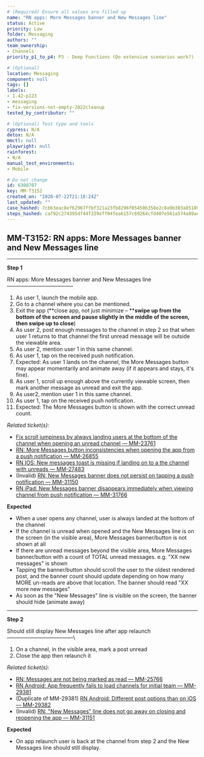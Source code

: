 ```yaml
---
# (Required) Ensure all values are filled up
name: "RN apps: More Messages banner and New Messages line"
status: Active
priority: Low
folder: Messaging
authors: ""
team_ownership: 
- Channels
priority_p1_to_p4: P3 - Deep Functions (Do extensive scenarios work?)

# (Optional)
location: Messaging
component: null
tags: []
labels: 
- 1.42-p123
- messaging
- fix-versions-not-empty-2022cleanup
tested_by_contributor: ""

# (Optional) Test type and tools
cypress: N/A
detox: N/A
mmctl: null
playwright: null
rainforest: 
- N/A
manual_test_environments: 
- Mobile

# Do not change
id: 6308707
key: MM-T3152
created_on: "2020-07-22T21:18:24Z"
last_updated: ""
case_hashed: 7cbb3eac8ef62967ffbf321a23fb8296f05450b358e2c8a9b303a85189291eb086e7ac58542dcde74d1293a60a46a2fa
steps_hashed: caf92c274395df44f339eff04fea6157c69264cfd407e561a574a89ae94efe2ac3a5dfee16f47c4f92775b19e277889b
---
```


<!-- (Auto-generated) Based on frontmatter's "key" and "name" -->

## MM-T3152: RN apps: More Messages banner and New Messages line

---

**Step 1**

RN apps: More Messages banner and New Messages line\
–––––––––––––––––––––––––

1. As user 1, launch the mobile app.
2. Go to a channel where you can be mentioned.
3. Exit the app (\*\*close app, not just minimize – \*\***swipe up from the bottom of the screen and pause slightly in the middle of the screen, then swipe up to close**)
4. As user 2, post enough messages to the channel in step 2 so that when user 1 returns to that channel the first unread message will be outside the viewable area.
5. As user 2, mention user 1 in this same channel.
6. As user 1, tap on the received push notification.
7. Expected: As user 1 lands on the channel, the More Messages button may appear momentarily and animate away (if it appears and stays, it's fine).
8. As user 1, scroll up enough above the currently viewable screen, then mark another message as unread and exit the app.
9. As user2, mention user 1 in this same channel.
10. As user 1, tap on the received push notification.
11. Expected: The More Messages button is shown with the correct unread count.

_Related ticket(s):_

- [Fix scroll jumpiness by always landing users at the bottom of the channel when opening an unread channel — MM-23761](https://mattermost.atlassian.net/browse/MM-23761)
- [RN: More Messages button inconsistencies when opening the app from a push notification — MM-26855](https://mattermost.atlassian.net/browse/MM-26855)
- [RN IOS: New messages toast is missing if landing on to a the channel with unreads — MM-27483](https://mattermost.atlassian.net/browse/MM-27483)
- (Invalid) [RN: New Messages banner does not persist on tapping a push notification — MM-31150](https://mattermost.atlassian.net/browse/MM-31150)
- [RN iPad: New Messages banner disappears immediately when viewing channel from push notification — MM-31766](https://mattermost.atlassian.net/browse/MM-31766)

**Expected**

- When a user opens any channel, user is always landed at the bottom of the channel
- If the channel is unread when opened and the New Messages line is on the screen (in the visible area), More Messages banner/button is not shown at all
- If there are unread messages beyond the visible area, More Messages banner/button with a count of TOTAL unread messages. e.g. "XX new messages" is shown
- Tapping the banner/button should scroll the user to the oldest rendered post, and the banner count should update depending on how many MORE un-reads are above that location. The banner should read "XX more new messages"
- As soon as the "New Messages" line is visible on the screen, the banner should hide (animate away)

---

**Step 2**

Should still display New Messages line after app relaunch\
–––––––––––––––––––––––––\\

1. On a channel, in the visible area, mark a post unread
2. Close the app then relaunch it

_Related ticket(s):_

- [RN: Messages are not being marked as read — MM-25766](https://mattermost.atlassian.net/browse/MM-25766)
- [RN Android: App frequently fails to load channels for initial team — MM-29381](https://mattermost.atlassian.net/browse/MM-29381)
- (Duplicate of MM-29381) [RN Android: Different post options than on iOS — MM-29382](https://mattermost.atlassian.net/browse/MM-29382)
- (Invalid) [RN: "New Messages" line does not go away on closing and reopening the app — MM-31151](https://mattermost.atlassian.net/browse/MM-31151)

**Expected**

- On app relaunch user is back at the channel from step 2 and the New Messages line should still display.

